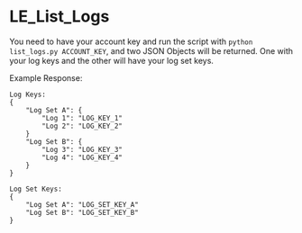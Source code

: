 # LE_List_Logs

You need to have your account key and run the script with `python list_logs.py ACCOUNT_KEY`, and two JSON Objects will be returned. One with your log keys and the other will have your log set keys.

Example Response:

```
Log Keys: 
{
	"Log Set A": {
		"Log 1": "LOG_KEY_1"
		"Log 2": "LOG_KEY_2"
	}
	"Log Set B": {
		"Log 3": "LOG_KEY_3"
		"Log 4": "LOG_KEY_4"
	}
}

Log Set Keys:
{
	"Log Set A": "LOG_SET_KEY_A"
	"Log Set B": "LOG_SET_KEY_B"
}
```
